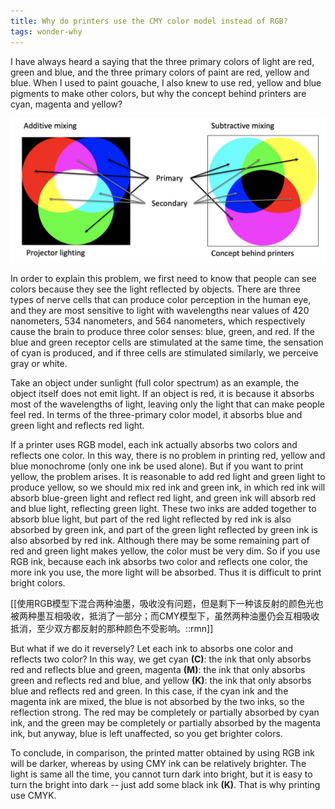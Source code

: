 ```yaml
---
title: Why do printers use the CMY color model instead of RGB?
tags: wonder-why
---
```


I have always heard a saying that the three primary colors of light are red, green and blue, and the three primary colors of paint are red, yellow and blue. When I used to paint gouache, I also knew to use red, yellow and blue pigments to make other colors, but why the concept behind printers are cyan, magenta and yellow?

![cmy](../assets/inserts/230302cmy.png)

In order to explain this problem, we first need to know that people can see colors because they see the light reflected by objects. There are three types of nerve cells that can produce color perception in the human eye, and they are most sensitive to light with wavelengths near values of 420 nanometers, 534 nanometers, and 564 nanometers, which respectively cause the brain to produce three color senses: blue, green, and red. If the blue and green receptor cells are stimulated at the same time, the sensation of cyan is produced, and if three cells are stimulated similarly, we perceive gray or white.

Take an object under sunlight (full color spectrum) as an example, the object itself does not emit light. If an object is red, it is because it absorbs most of the wavelengths of light, leaving only the light that can make people feel red. In terms of the three-primary color model, it absorbs blue and green light and reflects red light.

If a printer uses RGB model, each ink actually absorbs two colors and reflects one color. In this way, there is no problem in printing red, yellow and blue monochrome (only one ink be used alone). But if you want to print yellow, the problem arises. It is reasonable to add red light and green light to produce yellow, so we should mix red ink and green ink, in which red ink will absorb blue-green light and reflect red light, and green ink will absorb red and blue light, reflecting green light. These two inks are added together to absorb blue light, but part of the red light reflected by red ink is also absorbed by green ink, and part of the green light reflected by green ink is also absorbed by red ink. Although there may be some remaining part of red and green light makes yellow, the color must be very dim. So if you use RGB ink, because each ink absorbs two color and reflects one color, the more ink you use, the more light will be absorbed. Thus it is difficult to print bright colors.

[[使用RGB模型下混合两种油墨，吸收没有问题，但是剩下一种该反射的颜色光也被两种墨互相吸收，抵消了一部分；而CMY模型下，虽然两种油墨仍会互相吸收抵消，至少双方都反射的那种颜色不受影响。::rmn]]

But what if we do it reversely? Let each ink to absorbs one color and reflects two color? In this way, we get cyan **(C)**: the ink that only absorbs red and reflects blue and green, magenta **(M)**: the ink that only absorbs green and reflects red and blue, and yellow **(K)**: the ink that only absorbs blue and reflects red and green. In this case, if the cyan ink and the magenta ink are mixed, the blue is not absorbed by the two inks, so the reflection strong. The red may be completely or partially absorbed by cyan ink, and the green may be completely or partially absorbed by the magenta ink, but anyway, blue is left unaffected, so you get brighter colors.

To conclude, in comparison, the printed matter obtained by using RGB ink will be darker, whereas by using CMY ink can be relatively brighter. The light is same all the time, you cannot turn dark into bright, but it is easy to turn the bright into dark -- just add some black ink **(K)**. That is why printing use CMYK.